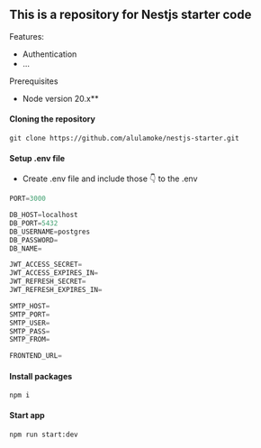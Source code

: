 ## This is a repository for Nestjs starter code

Features:

- Authentication
- ...

Prerequisites

- Node version 20.x\*\*

#### Cloning the repository

```shell
git clone https://github.com/alulamoke/nestjs-starter.git
```

#### Setup .env file

- Create .env file and include those 👇 to the .env

```js
PORT=3000

DB_HOST=localhost
DB_PORT=5432
DB_USERNAME=postgres
DB_PASSWORD=
DB_NAME=

JWT_ACCESS_SECRET=
JWT_ACCESS_EXPIRES_IN=
JWT_REFRESH_SECRET=
JWT_REFRESH_EXPIRES_IN=

SMTP_HOST=
SMTP_PORT=
SMTP_USER=
SMTP_PASS=
SMTP_FROM=

FRONTEND_URL=
```

#### Install packages

```shell
npm i
```

#### Start app

```shell
npm run start:dev
```
